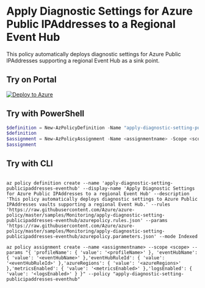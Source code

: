 # Apply Diagnostic Settings for Azure Public IPAddresses to a Regional Event Hub

This policy automatically deploys diagnostic settings for Azure Public IPAddresses supporting a regional Event Hub as a sink point.

## Try on Portal

[![Deploy to Azure](https://aka.ms/deploytoazurebutton)](https://portal.azure.com/#blade/Microsoft_Azure_Policy/CreatePolicyDefinitionBlade/uri/https%3A%2F%2Fraw.githubusercontent.com%2FAzure%2Fazure-policy%2Fmaster%2Fsamples%2FMonitoring%2Fapply-diagnostic-setting-publicipaddresses-eventhub%2Fazurepolicy.json)

## Try with PowerShell

````powershell
$definition = New-AzPolicyDefinition -Name "apply-diagnostic-setting-publicipaddresses-eventhub" -DisplayName "Apply Diagnostic Settings for Azure Public IPAddresses to a Regional Event Hub" -description "This policy automatically deploys diagnostic settings for Azure Public IPAddresses to point to a regional Event Hub." -Policy 'https://raw.githubusercontent.com/Azure/azure-policy/master/samples/Monitoring/apply-diagnostic-setting-publicipaddresses-eventhub/azurepolicy.rules.json' -Parameter 'https://raw.githubusercontent.com/Azure/azure-policy/master/samples/Monitoring/apply-diagnostic-setting-publicipaddresses-eventhub/azurepolicy.parameters.json' -Mode Indexed
$definition
$assignment = New-AzPolicyAssignment -Name <assignmentname> -Scope <scope> -profileName <profileName> -eventHubName <eventHubName> -eventHubRuleId <eventHubRuleId> -azureRegions <azureRegions> -metricsEnabled <metricsEnabled> -logsEnabled <logsEnabled> -PolicyDefinition $definition
$assignment 
````

## Try with CLI

````cli

az policy definition create --name 'apply-diagnostic-setting-publicipaddresses-eventhub' --display-name 'Apply Diagnostic Settings for Azure Public IPAddresses to a regional Event Hub' --description 'This policy automatically deploys diagnostic settings to Azure Public IPAddresses vaults supporting a regional Event Hub.' --rules 'https://raw.githubusercontent.com/Azure/azure-policy/master/samples/Monitoring/apply-diagnostic-setting-publicipaddresses-eventhub/azurepolicy.rules.json' --params 'https://raw.githubusercontent.com/Azure/azure-policy/master/samples/Monitoring/apply-diagnostic-setting-publicipaddresses-eventhub/azurepolicy.parameters.json' --mode Indexed

az policy assignment create --name <assignmentname> --scope <scope> --params "{ 'profileName': { 'value': '<profileName>' }, 'eventHubName': { 'value': '<eventHubName>' },'eventHubRuleId': { 'value': '<eventHubRuleId>' },'azureRegions': { 'value': '<azureRegions>' },'metricsEnabled': { 'value': '<metricsEnabled>' },'logsEnabled': { 'value': '<logsEnabled>' } }" --policy "apply-diagnostic-setting-publicipaddresses-eventhub"

````
